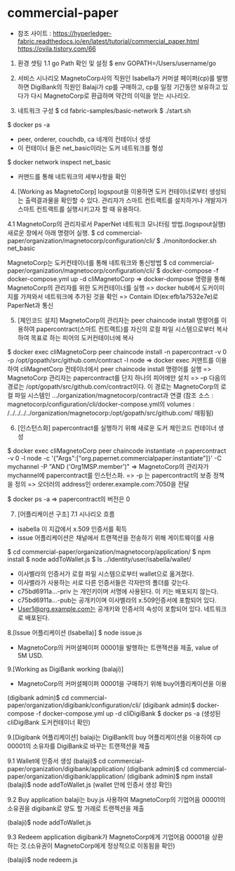 # commercial-paper

* 참조 사이트 : https://hyperledger-fabric.readthedocs.io/en/latest/tutorial/commercial_paper.html
				https://ovila.tistory.com/66
				
1. 환경 셋팅
1.1 go Path 확인 및 설정
$ env
GOPATH=/Users/username/go


2. 서비스 시나리오
MagnetoCorp사의 직원인 Isabella가 커머셜 페이퍼(cp)를 발행하면 DigiBank의 직원인 Balaji가 cp를 구매하고, 
cp를 일정 기간동안 보유하고 있다가 다시 MagnetoCorp로 환급하며 약간의 이익을 얻는 시나리오.

3. 네트워크 구성
$ cd fabric-samples/basic-network
$ ./start.sh

$ docker ps -a
- peer, orderer, couchdb, ca 네개의 컨테이너 생성
- 이 컨테이너 들은 net_basic이라는 도커 네트워크를 형성

$ docker network inspect net_basic
- 커맨드를 통해 네트워크의 세부사항을 확인

4. [Working as MagnetoCorp]
logspout을 이용하면 도커 컨테이너로부터 생성되는 출력결과물을 확인할 수 있다. 
관리자가 스마트 컨트랙트를 설치하거나 개발자가 스마트 컨트랙트를 실행시키고자 할 때 유용하다.

4.1 MagnetoCorp의 관리자로서 PaperNet 네트워크 모니터링 방법.(logspout실행)
새로운 창에서 아래 명령어 실행.
$ cd commercial-paper/organization/magnetocorp/configuration/cli/
$ ./monitordocker.sh net_basic

MagnetoCorp는 도커컨테이너를 통해 네트워크와 통신방법
$ cd commercial-paper/organization/magnetocorp/configuration/cli/
$ docker-compose -f docker-compose.yml up -d cliMagnetoCorp
=> docker-dompose 명령을 통해 MagnetoCorp의 관리자를 위한 도커컨테이너를 실행
=> docker hub에서 도커이미지를 가져와서 네트워크에 추가된 것을 확인
=> Contain ID(ex:efb1a7532e7e)로 PaperNet과 통신

5. [체인코드 설치]
MagnetoCorp의 관리자는 peer chaincode install 명령어를 이용하여 
papercontract(스마트 컨트랙트)를 자신의 로컬 파일 시스템으로부터 복사하여 목표로 하는 피어의 도커컨테이너에 복사

$ docker exec cliMagnetoCorp peer chaincode install -n papercontract -v 0 -p /opt/gopath/src/github.com/contract -l node
=> docker exec 커맨트를 이용하여 cliMagnetCorp 컨테이너에서 peer chaincode install 명령어를 실행
=> MagnetoCorp 관리자는 papercontract를 단지 하나의 피어에만 설치
=> –p 다음의 경로는 /opt/gopath/src/github.com/contract이다. 이 경로는 MagnetoCorp의 로컬 파일 시스템인 .../organization/magnetocorp/contract과 연결
(참조 소스 : magnetocorp/configuration/cli/docker-compose.yml의 volumes : /../../../../organization/magnetocorp:/opt/gopath/src/github.com/ 매핑됨)

6. [인스턴스화]
papercontract를 실행하기 위해 새로운 도커 체인코드 컨테이너 생성

$ docker exec cliMagnetoCorp peer chaincode instantiate -n papercontract -v 0 -l node -c '{"Args":["org.papernet.commercialpaper:instantiate"]}' -C mychannel -P "AND ('Org1MSP.member')"
=> MagnetoCorp의 관리자가 mychannel에 papercontract를 인스턴스화.
=> -p 는 papercontract의 보증 정책을 정의
=> 오더러의 address인 orderer.example.com:7050을 전달

$ docker ps -a
=> papercontract의 버전은 0

7. [어플리케이션 구조]
7.1 시나리오 흐름
- isabella 이 지갑에서 x.509 인증서를 획득
- issue 어플리케이션은 채널에서 트랜잭션을 전송하기 위해 게이트웨이를 사용

$ cd commercial-paper/organization/magnetocorp/application/
$ npm install
$ node addToWallet.js
$ ls ../identity/user/isabella/wallet/
- 이사벨라의 인증서가 로컬 파일 시스템으로부터 wallet으로 옮겨졌다.
- 이사벨라가 사용하는 서로 다른 인증서들은 각자만의 폴더를 갖는다.
- c75bd6911a...-priv 는 개인키이며 서명에 사용된다. 이 키는 배포되지 않는다.
- c75bd6911a...-pub는 공개키이며 이사벨라의 x.509인증서에 포함되어 있다.
- User1@org.example.com는 공개키와 인증서의 속성이 포함되어 있다. 네트워크로 배포된다.

8.[Issue 어플리케이션 (Isabella)]
$ node issue.js
- MagnetoCorp의 커머셜페이퍼 00001을 발행하는 트랜잭션을 제출, value of 5M USD.

9.[Working as DigiBank working (balaji)]
- MagnetoCorp의 커머셜페이퍼 00001을 구매하기 위해 buy어플리케이션을 이용

(digibank admin)$ cd commercial-paper/organization/digibank/configuration/cli/
(digibank admin)$ docker-compose -f docker-compose.yml up -d cliDigiBank
$ docker ps -a (생성된 cliDigiBank 도커컨테이너 확인)

9.[Digibank 어플리케이션]
balaji는 DigiBank의 buy 어플리케이션을 이용하여 cp 00001의 소유자를 DigiBank로 바꾸는 트랜잭션을 제출

9.1 Wallet에 인증서 생성
(balaji)$ cd commercial-paper/organization/digibank/application/
(digibank admin)$ cd commercial-paper/organization/digibank/application/
(digibank admin)$ npm install
(balaji)$ node addToWallet.js (wallet 안에 인증서 생성 확인)

9.2 Buy application
balaji는 buy.js 사용하여 MagnetoCorp의 기업어음 00001의 소유권을 digibank로 양도 할 거래로 트랜젝션을 제출

(balaji)$ node addToWallet.js

9.3 Redeem application
digibank가 MagnetoCorp에게 기업어음 00001을 상환하는 것.(소유권이 MagnetoCorp에게 정상적으로 이동됨을 확인)

(balaji)$ node redeem.js


